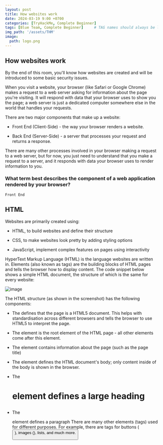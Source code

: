 ```yaml
---
layout: post
title: How websites work 
date: 2024-03-19 9:00 +0700
categories: [TryHackMe, Complete Beginner]
tags: [Blue Team, Complete Beginner]     # TAG names should always be lowercase
img_path: '/assets/THM'
image: 
  path: logo.png
--- 
```


## How websites work

By the end of this room, you'll know how websites are created and will be introduced to some basic security issues.

When you visit a website, your browser (like Safari or Google Chrome) makes a request to a web server asking for information about the page you're visiting. It will respond with data that your browser uses to show you the page; a web server is just a dedicated computer somewhere else in the world that handles your requests.

There are two major components that make up a website:

- Front End (Client-Side) - the way your browser renders a website.

- Back End (Server-Side) - a server that processes your request and returns a response.

There are many other processes involved in your browser making a request to a web server, but for now, you just need to understand that you make a request to a server, and it responds with data your browser uses to render information to you.

### What term best describes the component of a web application rendered by your browser?

`Front End`

## HTML

Websites are primarily created using:

- HTML, to build websites and define their structure

- CSS, to make websites look pretty by adding styling options

- JavaScript, implement complex features on pages using interactivity

HyperText Markup Language (HTML) is the language websites are written in. Elements (also known as tags) are the building blocks of HTML pages and tells the browser how to display content. The code snippet below shows a simple HTML document, the structure of which is the same for every website:

![image](https://github.com/zs0b/zs0b.github.io/assets/118095276/4275f245-181a-457d-aeec-a3db742c84f8)

The HTML structure (as shown in the screenshot) has the following components:

- The <!DOCTYPE html> defines that the page is a HTML5 document. This helps with standardisation across different browsers and tells the browser to use HTML5 to interpret the page.

- The <html> element is the root element of the HTML page - all other elements come after this element.

- The <head> element contains information about the page (such as the page title)

- The <body> element defines the HTML document's body; only content inside of the body is shown in the browser.

- The <h1> element defines a large heading

- The <p> element defines a paragraph
There are many other elements (tags) used for different purposes. For example, there are tags for buttons (<button>), images (<img>), lists, and much more. 



















































































































